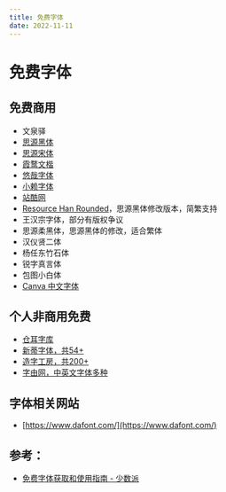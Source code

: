 ```yaml
---
title: 免费字体
date: 2022-11-11
---
```


# 免费字体

## 免费商用

- 文泉驿
- [思源黑体](https://github.com/adobe-fonts/source-han-sans/blob/master/README-CN.md)
- [思源宋体](https://source.typekit.com/source-han-serif/cn/)
- [霞鹜文楷](https://github.com/lxgw/LxgwWenKai)
- [悠哉字体](https://github.com/lxgw/yozai-font)
- [小赖字体](https://github.com/lxgw/kose-font)
- [站酷网](https://www.zcool.com.cn/collection/ZMzIxNzY5NjQ=)
- [Resource Han Rounded](https://github.com/CyanoHao/Resource-Han-Rounded)，思源黑体修改版本，简繁支持
- 王汉宗字体，部分有版权争议
- 思源柔黑体，思源黑体的修改，适合繁体
- 汉仪贤二体
- 杨任东竹石体
- 锐字真言体
- 包图小白体
- [Canva 中文字体](https://mp.weixin.qq.com/s/dDCQxLhxj3tciMWEW2JeqQ)

## 个人非商用免费

- [仓耳字库](http://tsanger.cn/product)
- [新蒂字体，共54+](http://www.sentyfont.com/download.htm)
- [造字工房，共200+](https://www.makefont.com/fonts.html)
- [字由网，中英文字体多种](https://www.hellofont.cn/font-list?tag=73)

## 字体相关网站

- [https://www.dafont.com/](https://www.dafont.com/)

## 参考：

- [免费字体获取和使用指南 - 少数派](https://sspai.com/post/42889)
